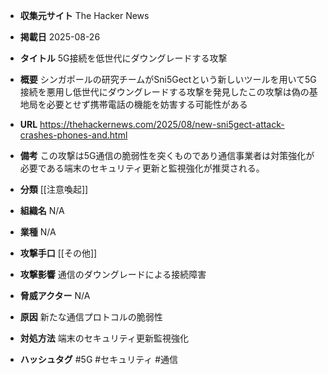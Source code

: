 - **収集元サイト**
The Hacker News

- **掲載日**
2025-08-26

- **タイトル**
5G接続を低世代にダウングレードする攻撃

- **概要**
シンガポールの研究チームがSni5Gectという新しいツールを用いて5G接続を悪用し低世代にダウングレードする攻撃を発見したこの攻撃は偽の基地局を必要とせず携帯電話の機能を妨害する可能性がある

- **URL**
https://thehackernews.com/2025/08/new-sni5gect-attack-crashes-phones-and.html

- **備考**
この攻撃は5G通信の脆弱性を突くものであり通信事業者は対策強化が必要である端末のセキュリティ更新と監視強化が推奨される。

- **分類**
[[注意喚起]]

- **組織名**
N/A

- **業種**
N/A

- **攻撃手口**
[[その他]]

- **攻撃影響**
通信のダウングレードによる接続障害

- **脅威アクター**
N/A

- **原因**
新たな通信プロトコルの脆弱性

- **対処方法**
端末のセキュリティ更新監視強化

- **ハッシュタグ**
#5G #セキュリティ #通信
